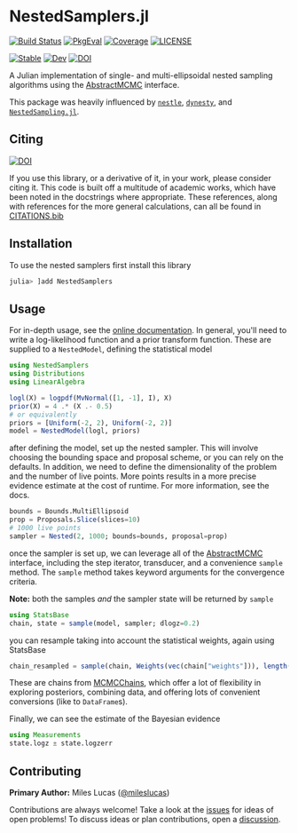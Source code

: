 
# NestedSamplers.jl

[![Build Status](https://github.com/turinglang/NestedSamplers.jl/workflows/CI/badge.svg?branch=main)](https://github.com/turinglang/NestedSamplers.jl/actions)
[![PkgEval](https://juliaci.github.io/NanosoldierReports/pkgeval_badges/N/NestedSamplers.svg)](https://juliaci.github.io/NanosoldierReports/pkgeval_badges/report.html)
[![Coverage](https://codecov.io/gh/turinglang/NestedSamplers.jl/branch/main/graph/badge.svg)](https://codecov.io/gh/turinglang/NestedSamplers.jl)
[![LICENSE](https://img.shields.io/github/license/TuringLang/NestedSamplers.jl?color=yellow)](LICENSE)

[![Stable](https://img.shields.io/badge/docs-stable-blue.svg)](https://turinglang.github.io/NestedSamplers.jl/stable)
[![Dev](https://img.shields.io/badge/docs-dev-blue.svg)](https://turinglang.github.io/NestedSamplers.jl/dev)
[![DOI](https://zenodo.org/badge/DOI/10.5281/zenodo.3950594.svg)](https://doi.org/10.5281/zenodo.3950594)

A Julian implementation of single- and multi-ellipsoidal nested sampling algorithms using the [AbstractMCMC](https://github.com/turinglang/abstractmcmc.jl) interface.

This package was heavily influenced by [`nestle`](https://github.com/kbarbary/nestle), [`dynesty`](https://github.com/joshspeagle/dynesty), and [`NestedSampling.jl`](https://github.com/kbarbary/NestedSampling.jl).

## Citing

[![DOI](https://zenodo.org/badge/DOI/10.5281/zenodo.3950594.svg)](https://doi.org/10.5281/zenodo.3950594)

If you use this library, or a derivative of it, in your work, please consider citing it. This code is built off a multitude of academic works, which have been noted in the docstrings where appropriate. These references, along with references for the more general calculations, can all be found in [CITATIONS.bib](CITATIONS.bib)

## Installation

To use the nested samplers first install this library

```julia
julia> ]add NestedSamplers
```

## Usage

For in-depth usage, see the [online documentation](https://turinglang.github.io/NestedSamplers.jl/dev/). In general, you'll need to write a log-likelihood function and a prior transform function. These are supplied to a `NestedModel`, defining the statistical model

```julia
using NestedSamplers
using Distributions
using LinearAlgebra

logl(X) = logpdf(MvNormal([1, -1], I), X)
prior(X) = 4 .* (X .- 0.5)
# or equivalently
priors = [Uniform(-2, 2), Uniform(-2, 2)]
model = NestedModel(logl, priors)
```

after defining the model, set up the nested sampler. This will involve choosing the bounding space and proposal scheme, or you can rely on the defaults. In addition, we need to define the dimensionality of the problem and the number of live points. More points results in a more precise evidence estimate at the cost of runtime. For more information, see the docs.

```julia
bounds = Bounds.MultiEllipsoid
prop = Proposals.Slice(slices=10)
# 1000 live points
sampler = Nested(2, 1000; bounds=bounds, proposal=prop)
```

once the sampler is set up, we can leverage all of the [AbstractMCMC](https://github.com/turinglang/abstractmcmc.jl) interface, including the step iterator, transducer, and a convenience `sample` method. The `sample` method takes keyword arguments for the convergence criteria.

**Note:** both the samples *and* the sampler state will be returned by `sample`

```julia
using StatsBase
chain, state = sample(model, sampler; dlogz=0.2)
```

you can resample taking into account the statistical weights, again using StatsBase

```julia
chain_resampled = sample(chain, Weights(vec(chain["weights"])), length(chain))
```

These are chains from [MCMCChains](https://github.com/turinglang/mcmcchains.jl), which offer a lot of flexibility in exploring posteriors, combining data, and offering lots of convenient conversions (like to `DataFrame`s).

Finally, we can see the estimate of the Bayesian evidence

```julia
using Measurements
state.logz ± state.logzerr
```


## Contributing

**Primary Author:** Miles Lucas ([@mileslucas](https://github.com/mileslucas))

Contributions are always welcome! Take a look at the [issues](https://github.com/turinglang/nestedsamplers.jl/issues) for ideas of open problems! To discuss ideas or plan contributions, open a [discussion](https://github.com/TuringLang/NestedSamplers.jl/discussions).
